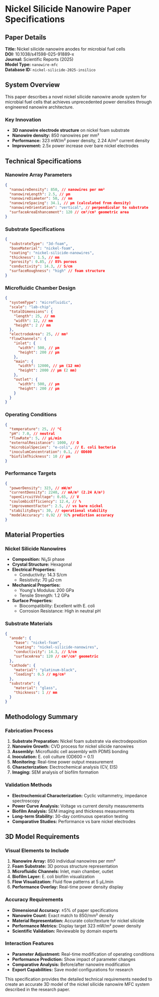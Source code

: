 # Nickel Silicide Nanowire Paper Specifications

## Paper Details

**Title:** Nickel silicide nanowire anodes for microbial fuel cells  
**DOI:** 10.1038/s41598-025-91889-x  
**Journal:** Scientific Reports (2025)  
**Model Type:** `nanowire-mfc`  
**Database ID:** `nickel-silicide-2025-insilico`

## System Overview

This paper describes a novel nickel silicide nanowire anode system for microbial
fuel cells that achieves unprecedented power densities through engineered
nanowire architecture.

### Key Innovation

- **3D nanowire electrode structure** on nickel foam substrate
- **Nanowire density:** 850 nanowires per mm²
- **Performance:** 323 mW/m² power density, 2.24 A/m² current density
- **Improvement:** 2.5x power increase over bare nickel electrodes

## Technical Specifications

### Nanowire Array Parameters

```json
{
  "nanowireDensity": 850, // nanowires per mm²
  "nanowireLength": 2.5, // μm
  "nanowireDiameter": 50, // nm
  "nanowireSpacing": 34.1, // μm (calculated from density)
  "nanowireOrientation": "vertical", // perpendicular to substrate
  "surfaceAreaEnhancement": 120 // cm²/cm² geometric area
}
```

### Substrate Specifications

```json
{
  "substrateType": "3d-foam",
  "baseMaterial": "nickel-foam",
  "coating": "nickel-silicide-nanowires",
  "thickness": 1.5, // mm
  "porosity": 0.85, // 85% porous
  "conductivity": 14.3, // S/cm
  "surfaceRoughness": "high" // foam structure
}
```

### Microfluidic Chamber Design

```json
{
  "systemType": "microfluidic",
  "scale": "lab-chip",
  "totalDimensions": {
    "length": 25, // mm
    "width": 12, // mm
    "height": 2 // mm
  },
  "electrodeArea": 25, // mm²
  "flowChannels": {
    "inlet": {
      "width": 500, // μm
      "height": 200 // μm
    },
    "main": {
      "width": 12000, // μm (12 mm)
      "height": 2000 // μm (2 mm)
    },
    "outlet": {
      "width": 500, // μm
      "height": 200 // μm
    }
  }
}
```

### Operating Conditions

```json
{
  "temperature": 25, // °C
  "pH": 7.0, // neutral
  "flowRate": 5, // μL/min
  "externalResistance": 1000, // Ω
  "microbialSpecies": "e-coli", // E. coli bacteria
  "inoculumConcentration": 0.1, // OD600
  "biofilmThickness": 10 // μm
}
```

### Performance Targets

```json
{
  "powerDensity": 323, // mW/m²
  "currentDensity": 2240, // mA/m² (2.24 A/m²)
  "openCircuitVoltage": 0.65, // V
  "coulombicEfficiency": 12.4, // %
  "improvementFactor": 2.5, // vs bare nickel
  "stabilityDays": 30, // operational stability
  "modelAccuracy": 0.92 // 92% prediction accuracy
}
```

## Material Properties

### Nickel Silicide Nanowires

- **Composition:** Ni₂Si phase
- **Crystal Structure:** Hexagonal
- **Electrical Properties:**
  - Conductivity: 14.3 S/cm
  - Resistivity: 70 μΩ·cm
- **Mechanical Properties:**
  - Young's Modulus: 200 GPa
  - Tensile Strength: 1.2 GPa
- **Surface Properties:**
  - Biocompatibility: Excellent with E. coli
  - Corrosion Resistance: High in neutral pH

### Substrate Materials

```json
{
  "anode": {
    "base": "nickel-foam",
    "coating": "nickel-silicide-nanowires",
    "conductivity": 14.3, // S/cm
    "surfaceArea": 120 // cm²/cm² geometric
  },
  "cathode": {
    "material": "platinum-black",
    "loading": 0.5 // mg/cm²
  },
  "substrate": {
    "material": "glass",
    "thickness": 1 // mm
  }
}
```

## Methodology Summary

### Fabrication Process

1. **Substrate Preparation:** Nickel foam substrate via electrodeposition
2. **Nanowire Growth:** CVD process for nickel silicide nanowires
3. **Assembly:** Microfluidic cell assembly with PDMS bonding
4. **Inoculation:** E. coli culture (OD600 = 0.1)
5. **Monitoring:** Real-time power output measurement
6. **Characterization:** Electrochemical analysis (CV, EIS)
7. **Imaging:** SEM analysis of biofilm formation

### Validation Methods

- **Electrochemical Characterization:** Cyclic voltammetry, impedance
  spectroscopy
- **Power Curve Analysis:** Voltage vs current density measurements
- **Biofilm Analysis:** SEM imaging and thickness measurements
- **Long-term Stability:** 30-day continuous operation testing
- **Comparative Studies:** Performance vs bare nickel electrodes

## 3D Model Requirements

### Visual Elements to Include

1. **Nanowire Array:** 850 individual nanowires per mm²
2. **Foam Substrate:** 3D porous structure representation
3. **Microfluidic Channels:** Inlet, main chamber, outlet
4. **Biofilm Layer:** E. coli biofilm visualization
5. **Flow Visualization:** Fluid flow patterns at 5 μL/min
6. **Performance Overlay:** Real-time power density display

### Accuracy Requirements

- **Dimensional Accuracy:** ±5% of paper specifications
- **Nanowire Count:** Exact match to 850/mm² density
- **Material Representation:** Accurate color/texture for nickel silicide
- **Performance Metrics:** Display target 323 mW/m² power density
- **Scientific Validation:** Reviewable by domain experts

### Interaction Features

- **Parameter Adjustment:** Real-time modification of operating conditions
- **Performance Prediction:** Show impact of parameter changes
- **Comparative Analysis:** Before/after nanowire modification
- **Export Capabilities:** Save model configurations for research

This specification provides the detailed technical requirements needed to create
an accurate 3D model of the nickel silicide nanowire MFC system described in the
research paper.
